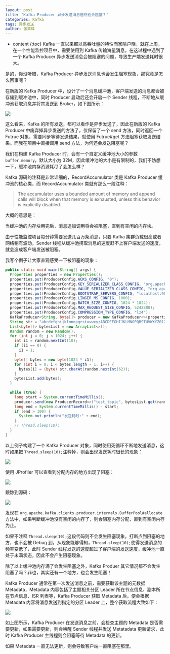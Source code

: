 ```yaml
---
layout: post
title: "Kafka Producer 异步发送消息居然也会阻塞？"
categories: Kafka
tags: 异步发送
author: 张乘辉
---
```


* content
{:toc}
Kafka 一直以来都以高吞吐量的特性而家喻户晓，就在上周，在一个性能监控项目中，需要使用到 Kafka 传输海量消息，在这过程中遇到了一个 Kafka Producer 异步发送消息会被阻塞的问题，导致生产端发送耗时很大。

是的，你没听错，Kafka Producer 异步发送消息也会发生阻塞现象，那究竟是怎么回事呢？











在新版的 Kafka Producer 中，设计了一个消息缓冲池，客户端发送的消息都会被存储到缓冲池中，同时 Producer 启动后还会开启一个 Sender 线程，不断地从缓冲池获取消息并将其发送到 Broker，如下图所示：

![](https://raw.githubusercontent.com/objcoding/md-picture/master/img/20200912172553.png)

这么看来，Kafka 的所有发送，都可以看作是异步发送了，因此在新版的 Kafka Producer 中废弃掉异步发送的方法了，仅保留了一个 send 方法，同时返回一个 Futrue 对象，需要同步等待发送结果，就使用 Futrue#get 方法阻塞获取发送结果。而我在项目中直接调用 send 方法，为何还会发送阻塞呢？

我们在构建 Kafka Producer 时，会有一个自定义缓冲池大小的参数 `buffer.memory`，默认大小为 32M，因此缓冲池的大小是有限制的，我们不妨想一下，缓冲池内存资源耗尽了会怎么样？

Kafka 源码的注释是非常详细的，RecordAccumulator 类是 Kafka Producer 缓冲池的核心类，而 RecordAccumulator 类就有那么一段注释：

> The accumulator uses a bounded amount of memory and append calls will block when that memory is exhausted, unless this behavior is explicitly disabled.

大概的意思是：

当缓冲池的内存块用完后，消息追加调用将会被阻塞，直到有空闲的内存块。

由于性能监控项目每分钟需要发送几百万条消息，只要 Kafka 集群负载很高或者网络稍有波动，Sender 线程从缓冲池捞取消息的速度赶不上客户端发送的速度，就会造成客户端发送被阻塞。

我写个例子让大家直观感受一下被阻塞的现象：

```java
public static void main(String[] args) {
  Properties properties = new Properties();
  properties.put(ProducerConfig.ACKS_CONFIG, "0");
  properties.put(ProducerConfig.KEY_SERIALIZER_CLASS_CONFIG, "org.apache.kafka.common.serialization.StringSerializer");
  properties.put(ProducerConfig.VALUE_SERIALIZER_CLASS_CONFIG, "org.apache.kafka.common.serialization.ByteArraySerializer");
  properties.put(ProducerConfig.BOOTSTRAP_SERVERS_CONFIG, "localhost:9092,localhost:9093,localhost:9094");
  properties.put(ProducerConfig.LINGER_MS_CONFIG, 1000);
  properties.put(ProducerConfig.BATCH_SIZE_CONFIG, 1024 * 1024);
  properties.put(ProducerConfig.MAX_REQUEST_SIZE_CONFIG, 5242880);
  properties.put(ProducerConfig.COMPRESSION_TYPE_CONFIG, "lz4");
  KafkaProducer<String, byte[]> producer = new KafkaProducer<>(properties);
  String str = "abcdefghijklmnopqrstuvwxyzABCDEFGHIJKLMNOPQRSTUVWXYZ0123456789";
  List<byte[]> bytesList = new ArrayList<>();
  Random random = new Random();
  for (int j = 0; j < 1024; j++) {
    int i1 = random.nextInt(10);
    if (i1 == 0) {
      i1 = 1;
    }
    byte[] bytes = new byte[1024 * i1];
    for (int i = 0; i < bytes.length - 1; i++) {
      bytes[i] = (byte) str.charAt(random.nextInt(62));
    }
    bytesList.add(bytes);
  }

  while (true) {
    long start = System.currentTimeMillis();
    producer.send(new ProducerRecord<>("test_topic", bytesList.get(random.nextInt(1023))));
    long end = System.currentTimeMillis() - start;
    if (end > 100) {
      System.out.println("发送耗时:" + end);
    }
    // Thread.sleep(10);
  }
}
```

以上例子构建了一个  Kafka Producer 对象，同时使用死循环不断地发送消息，这时如果把 `Thread.sleep(10);`注释掉，则会出现发送耗时很长的现象：

![](https://raw.githubusercontent.com/objcoding/md-picture/master/img/20200912223722.png)

使用 JProfiler 可以查看到分配内存的地方出现了阻塞：

![](https://raw.githubusercontent.com/objcoding/md-picture/master/img/20200912223106.png)

跟踪到源码：

![](https://raw.githubusercontent.com/objcoding/md-picture/master/img/20200912223239.png)

发现在 `org.apache.kafka.clients.producer.internals.BufferPool#allocate` 方法中，如果判断缓冲池没有空闲的内存了，则会阻塞内存分配，直到有空闲内存为止。

如果不注释 `Thread.sleep(10);`这段代码则不会发生阻塞现象，打断点到阻塞的地方，也不会被 Debug 到，从现象能够得知，`Thread.sleep(10);`使得发送消息的频率变低了，此时 Sender 线程发送的速度超过了客户端的发送速度，缓冲池一直处于未满状态，因此不会产生阻塞现象。

除了以上缓冲池内存满了会发生阻塞之外，Kafka Produer 其它情况都不会发生阻塞了吗？非也，其实还有一个地方，也会发生阻塞！

Kafka Producer 通常在第一次发送消息之前，需要获取该主题的元数据 Metadata，Metadata 内容包括了主题相关分区 Leader 所在节点信息、副本所在节点信息、ISR 列表等，Kafka Producer 获取 Metadata 后，便会根据 Metadata 内容将消息发送到指定的分区 Leader 上，整个获取流程大致如下：

![](https://raw.githubusercontent.com/objcoding/md-picture/master/img/20200912190702.png)

如上图所示，Kafka Producer 在发送消息之前，会检查主题的 Metadata 是否需要更新，如果需要更新，则会唤醒 Sender 线程并发送 Metatadata 更新请求，此时 Kafka Producer 主线程则会阻塞等待 Metadata 的更新。

如果 Metadata 一直无法更新，则会导致客户端一直阻塞在那里。



